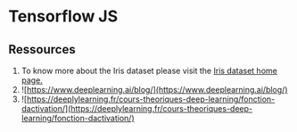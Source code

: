 # Tensorflow JS

## Ressources
1. To know more about the Iris dataset please visit the [Iris dataset home page.](https://archive.ics.uci.edu/ml/datasets/iris) 
2. ![https://www.deeplearning.ai/blog/](https://www.deeplearning.ai/blog/)
3. ![https://deeplylearning.fr/cours-theoriques-deep-learning/fonction-dactivation/](https://deeplylearning.fr/cours-theoriques-deep-learning/fonction-dactivation/)